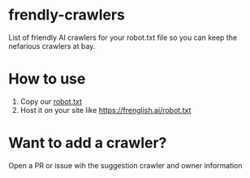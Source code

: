 # frendly-crawlers
List of friendly AI crawlers for your robot.txt file so you can keep the nefarious crawlers at bay.

# How to use 

1. Copy our [robot.txt](https://github.com/Frenglish/frendly-crawlers/blob/main/robot.txt)
2. Host it on your site like https://frenglish.ai/robot.txt

# Want to add a crawler?

Open a PR or issue wih the suggestion crawler and owner information
